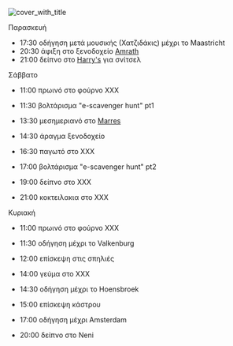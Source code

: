 
![cover_with_title](https://github.com/m-venturis/apako-dwro/assets/147306141/5c719d51-ed10-4682-853b-51f55a7f29e1)

Παρασκευή 
- 17:30 οδήγηση μετά μουσικής (Χατζιδάκις) μέχρι το Maastricht 
- 20:30 άφιξη στο ξενοδοχείο [Amrath](https://www.booking.com/Share-yalipRR) 
- 21:00 δείπνο στο [Harry's](https://maps.app.goo.gl/zr2EiJpzFARwnGb19) για σνίτσελ 

Σάββατο 

- 11:00 πρωινό στο φούρνο ΧΧΧ 

- 11:30 βολτάρισμα "e-scavenger hunt" pt1 

- 13:30 μεσημεριανό στο [Marres](https://maps.app.goo.gl/zr2EiJpzFARwnGb19) 

- 14:30 άραγμα ξενοδοχείο 

- 16:30 παγωτό στο ΧΧΧ 

- 17:00 βολτάρισμα "e-scavenger hunt" pt2 

- 19:00 δείπνο στο ΧΧΧ 

- 21:00 κοκτειλακια στο ΧΧΧ 

Κυριακή 

- 11:00 πρωινό στο φούρνο ΧΧΧ 

- 11:30 οδήγηση μέχρι το Valkenburg 

- 12:00 επίσκεψη στις σπηλιές 

- 14:00 γεύμα στο ΧΧΧ 

- 14:30 οδήγηση μέχρι το Hoensbroek 

- 15:00 επίσκεψη κάστρου 

- 17:00 οδήγηση μέχρι Amsterdam 

- 20:00 δείπνο στο Νeni 



